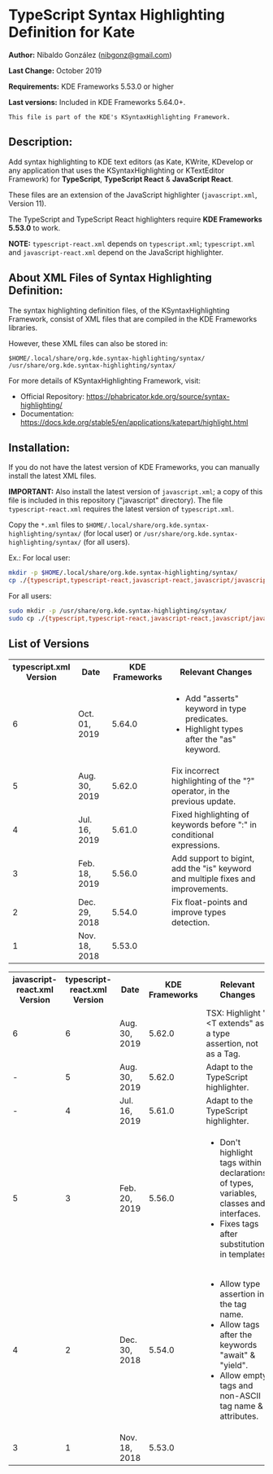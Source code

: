 # TypeScript Syntax Highlighting Definition for Kate

**Author:** Nibaldo González (<nibgonz@gmail.com>)

**Last Change:** October 2019

**Requirements:** KDE Frameworks 5.53.0 or higher

**Last versions:** Included in KDE Frameworks 5.64.0+.

```
This file is part of the KDE's KSyntaxHighlighting Framework.
```

## Description:

Add syntax highlighting to KDE text editors (as Kate, KWrite, KDevelop
or any application that uses the KSyntaxHighlighting or KTextEditor Framework)
for **TypeScript**, **TypeScript React** & **JavaScript React**.

These files are an extension of the JavaScript highlighter (`javascript.xml`, Version 11).

The TypeScript and TypeScript React highlighters require **KDE Frameworks 5.53.0** to work.

**NOTE:** `typescript-react.xml` depends on `typescript.xml`;
`typescript.xml` and `javascript-react.xml` depend on the JavaScript highlighter.

## About XML Files of Syntax Highlighting Definition:

The syntax highlighting definition files, of the KSyntaxHighlighting Framework,
consist of XML files that are compiled in the KDE Frameworks libraries.

However, these XML files can also be stored in:

	$HOME/.local/share/org.kde.syntax-highlighting/syntax/
	/usr/share/org.kde.syntax-highlighting/syntax/

For more details of KSyntaxHighlighting Framework, visit:
* Official Repository: https://phabricator.kde.org/source/syntax-highlighting/
* Documentation: https://docs.kde.org/stable5/en/applications/katepart/highlight.html

## Installation:

If you do not have the latest version of KDE Frameworks, you can manually install the latest XML files.

**IMPORTANT:** Also install the latest version of `javascript.xml`;
a copy of this file is included in this repository ("javascript" directory).
The file `typescript-react.xml` requires the latest version of `typescript.xml`.

Copy the `*.xml` files to `$HOME/.local/share/org.kde.syntax-highlighting/syntax/` (for local user) or `/usr/share/org.kde.syntax-highlighting/syntax/` (for all users).

Ex.:
For local user:
```bash
mkdir -p $HOME/.local/share/org.kde.syntax-highlighting/syntax/
cp ./{typescript,typescript-react,javascript-react,javascript/javascript}.xml $HOME/.local/share/org.kde.syntax-highlighting/syntax/
```
For all users:
```bash
sudo mkdir -p /usr/share/org.kde.syntax-highlighting/syntax/
sudo cp ./{typescript,typescript-react,javascript-react,javascript/javascript}.xml /usr/share/org.kde.syntax-highlighting/syntax/
```

## List of Versions

<table>
    <tr>
        <th>typescript.xml<br>Version</th>
        <th>Date</th>
        <th>KDE Frameworks</th>
        <th>Relevant Changes</th>
    </tr>
    <tr>
        <td>6</td>
        <td>Oct. 01, 2019</td>
        <td>5.64.0</td>
        <td><ul>
            <li>Add "asserts" keyword in type predicates.</li>
            <li>Highlight types after the "as" keyword.</li>
        </ul></td>
    </tr>
    <tr>
        <td>5</td>
        <td>Aug. 30, 2019</td>
        <td>5.62.0</td>
        <td>Fix incorrect highlighting of the "?" operator, in the previous update.</td>
    </tr>
    <tr>
        <td>4</td>
        <td>Jul. 16, 2019</td>
        <td>5.61.0</td>
        <td>Fixed highlighting of keywords before ":" in conditional expressions.</td>
    </tr>
    <tr>
        <td>3</td>
        <td>Feb. 18, 2019</td>
        <td>5.56.0</td>
        <td>Add support to bigint, add the "is" keyword and multiple fixes and improvements.</li>
        </ul></td>
    </tr>
    <tr>
        <td>2</td>
        <td>Dec. 29, 2018</td>
        <td>5.54.0</td>
        <td>Fix float-points and improve types detection.</td>
    </tr>
    <tr>
        <td>1</td>
        <td>Nov. 18, 2018</td>
        <td>5.53.0</td>
        <td></td>
    </tr>
</table>

<table>
    <tr>
        <th>javascript-react.xml<br>Version</th>
        <th>typescript-react.xml<br>Version</th>
        <th>Date</th>
        <th>KDE Frameworks</th>
        <th>Relevant Changes</th>
    </tr>
    <tr>
        <td>6</td>
        <td>6</td>
        <td>Aug. 30, 2019</td>
        <td>5.62.0</td>
        <td>TSX: Highlight "&lt;T extends" as a type assertion, not as a Tag.</td>
    </tr>
    <tr>
        <td>-</td>
        <td>5</td>
        <td>Aug. 30, 2019</td>
        <td>5.62.0</td>
        <td>Adapt to the TypeScript highlighter.</td>
    </tr>
    <tr>
        <td>-</td>
        <td>4</td>
        <td>Jul. 16, 2019</td>
        <td>5.61.0</td>
        <td>Adapt to the TypeScript highlighter.</td>
    </tr>
    <tr>
        <td>5</td>
        <td>3</td>
        <td>Feb. 20, 2019</td>
        <td>5.56.0</td>
        <td><ul>
            <li>Don't highlight tags within declarations of types, variables, classes and interfaces.</li>
            <li>Fixes tags after substitutions in templates.</li>
        </ul></td>
    </tr>
    <tr>
        <td>4</td>
        <td>2</td>
        <td>Dec. 30, 2018</td>
        <td>5.54.0</td>
        <td><ul>
            <li>Allow type assertion in the tag name.</li>
            <li>Allow tags after the keywords "await" & "yield".</li>
            <li>Allow empty tags and non-ASCII tag name & attributes.</li>
        </ul></td>
    </tr>
    <tr>
        <td>3</td>
        <td>1</td>
        <td>Nov. 18, 2018</td>
        <td>5.53.0</td>
        <td></td>
    </tr>
</table>
